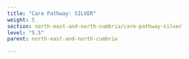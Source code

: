 ```yaml
---
title: "Care Pathway: SILVER"
weight: 5
section: north-east-and-north-cumbria/care-pathway-silver
level: "5.5"
parent: north-east-and-north-cumbria

---
```


